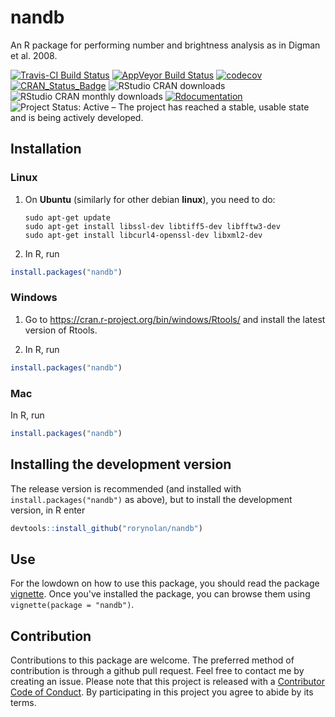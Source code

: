 nandb
================

An R package for performing number and brightness analysis as in Digman et al. 2008.

[![Travis-CI Build Status](https://travis-ci.org/rorynolan/nandb.svg?branch=master)](https://travis-ci.org/rorynolan/nandb) [![AppVeyor Build Status](https://ci.appveyor.com/api/projects/status/github/rorynolan/nandb?branch=master&svg=true)](https://ci.appveyor.com/project/rorynolan/nandb) [![codecov](https://codecov.io/gh/rorynolan/nandb/branch/master/graph/badge.svg)](https://codecov.io/gh/rorynolan/nandb) [![CRAN\_Status\_Badge](http://www.r-pkg.org/badges/version/nandb)](https://cran.r-project.org/package=nandb) ![RStudio CRAN downloads](http://cranlogs.r-pkg.org/badges/grand-total/nandb) ![RStudio CRAN monthly downloads](http://cranlogs.r-pkg.org/badges/nandb) [![Rdocumentation](http://www.rdocumentation.org/badges/version/nandb)](http://www.rdocumentation.org/packages/nandb) ![Project Status: Active – The project has reached a stable, usable state and is being actively developed.](http://www.repostatus.org/badges/latest/active.svg)

Installation
------------

### Linux

1.  On **Ubuntu** (similarly for other debian **linux**), you need to do:

        sudo apt-get update
        sudo apt-get install libssl-dev libtiff5-dev libfftw3-dev 
        sudo apt-get install libcurl4-openssl-dev libxml2-dev 

2.  In R, run

``` r
install.packages("nandb")
```

### Windows

1.  Go to <https://cran.r-project.org/bin/windows/Rtools/> and install the latest version of Rtools.

2.  In R, run

``` r
install.packages("nandb")
```

### Mac

In R, run

``` r
install.packages("nandb")
```

Installing the development version
----------------------------------

The release version is recommended (and installed with `install.packages("nandb")` as above), but to install the development version, in R enter

``` r
devtools::install_github("rorynolan/nandb")
```

Use
---

For the lowdown on how to use this package, you should read the package [vignette](https://cran.rstudio.com/web/packages/nandb/vignettes/nandb.html). Once you've installed the package, you can browse them using `vignette(package = "nandb")`.

Contribution
------------

Contributions to this package are welcome. The preferred method of contribution is through a github pull request. Feel free to contact me by creating an issue. Please note that this project is released with a [Contributor Code of Conduct](CONDUCT.md). By participating in this project you agree to abide by its terms.
